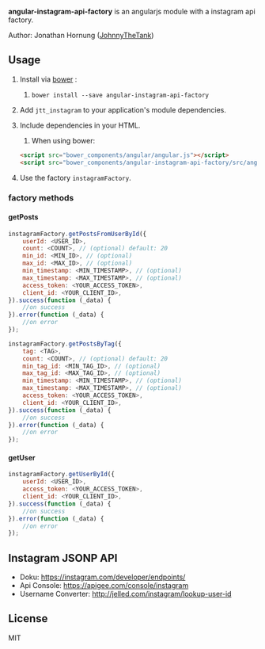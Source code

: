 **angular-instagram-api-factory** is an angularjs module with a instagram api factory.

Author: Jonathan Hornung ([JohnnyTheTank](https://github.com/JohnnyTheTank))


## Usage

1. Install via [bower](http://bower.io/) :
    1. `bower install --save angular-instagram-api-factory`
2. Add `jtt_instagram` to your application's module dependencies.
3. Include dependencies in your HTML.
    1. When using bower:

    ```html
    <script src="bower_components/angular/angular.js"></script>
    <script src="bower_components/angular-instagram-api-factory/src/angular-instagram-api-factory.js"></script>
    ```

4. Use the factory `instagramFactory`.


### factory methods

#### getPosts


```js
instagramFactory.getPostsFromUserById({
    userId: <USER_ID>,
    count: <COUNT>, // (optional) default: 20
    min_id: <MIN_ID>, // (optional)
    max_id: <MAX_ID>, // (optional)
    min_timestamp: <MIN_TIMESTAMP>, // (optional)
    max_timestamp: <MAX_TIMESTAMP>, // (optional)
    access_token: <YOUR_ACCESS_TOKEN>,
    client_id: <YOUR_CLIENT_ID>,
}).success(function (_data) {
    //on success
}).error(function (_data) {
    //on error
});
```

```js
instagramFactory.getPostsByTag({
    tag: <TAG>,
    count: <COUNT>, // (optional) default: 20
    min_tag_id: <MIN_TAG_ID>, // (optional)
    max_tag_id: <MAX_TAG_ID>, // (optional)
    min_timestamp: <MIN_TIMESTAMP>, // (optional)
    max_timestamp: <MAX_TIMESTAMP>, // (optional)
    access_token: <YOUR_ACCESS_TOKEN>,
    client_id: <YOUR_CLIENT_ID>,
}).success(function (_data) {
    //on success
}).error(function (_data) {
    //on error
});
```


#### getUser
```js
instagramFactory.getUserById({
    userId: <USER_ID>,
    access_token: <YOUR_ACCESS_TOKEN>,
    client_id: <YOUR_CLIENT_ID>,
}).success(function (_data) {
    //on success
}).error(function (_data) {
    //on error
});
```


## Instagram JSONP API

* Doku: https://instagram.com/developer/endpoints/
* Api Console: https://apigee.com/console/instagram
* Username Converter: http://jelled.com/instagram/lookup-user-id


## License

MIT